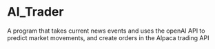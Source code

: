 # AI_Trader
A program that takes current news events and uses the openAI API to predict market movements, and create orders in the Alpaca trading API
